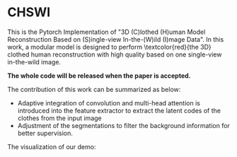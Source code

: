 # CHSWI
This is the Pytorch Implementation of "3D (C)lothed (H)uman Model Reconstruction Based on (S)ingle-view In-the-(W)ild (I)mage Data".  In this work, a modular model is designed to perform \textcolor{red}{the 3D} clothed human reconstruction with high quality based on one single-view in-the-wild image.

**The whole code will be released when the paper is accepted.**

The contribution of this work can be summarized as below:
- Adaptive integration of convolution and multi-head attention is introduced into the feature extractor to extract the latent codes of the clothes from the input image
- Adjustment of the segmentations to filter the background information for better supervision.

The visualization of our demo:

